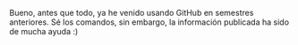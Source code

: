 Bueno, antes que todo, ya he venido usando GitHub en semestres anteriores. Sé los comandos, sin embargo, la información publicada ha sido de mucha ayuda :)

